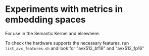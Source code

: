 # Experiments with metrics in embedding spaces

For use in the Semantic Kernel and elsewhere.

To check the hardware supports the necessary features, run `list_avx_features.sh` and look for "avx512_bf16" and "avx512_fp16"
